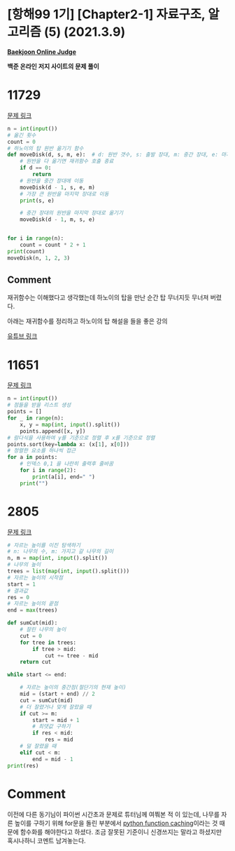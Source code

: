 # [항해99 1기] [Chapter2-1] 자료구조, 알고리즘 (5) (2021.3.9)

**[Baekjoon Online Judge](https://www.acmicpc.net/)**

**백준 온라인 저지 사이트의 문제 풀이**



# 11729

[문제 링크](https://www.acmicpc.net/problem/11729)

```python
n = int(input())
# 옮긴 횟수
count = 0
# 하노이의 탑 원반 옮기기 함수
def moveDisk(d, s, m, e):  # d: 원반 갯수, s: 출발 장대, m: 중간 장대, e: 마지막 장대
    # 원반을 다 옮기면 재귀함수 호출 종료
    if d == 0:
        return
    # 원반을 중간 장대에 이동
    moveDisk(d - 1, s, e, m)
    # 가장 큰 원반을 마지막 장대로 이동
    print(s, e)

    # 중간 장대의 원반을 마지막 장대로 옮기기
    moveDisk(d - 1, m, s, e)


for i in range(n):
    count = count * 2 + 1
print(count)
moveDisk(n, 1, 2, 3)
```



## Comment

재귀함수는 이해했다고 생각했는데 하노이의 탑을 만난 순간 탑 무너지듯 무너져 버렸다.

아래는 재귀함수를 정리하고 하노이의 탑 해설을 들을 좋은 강의

[유튜브 링크](https://www.youtube.com/watch?v=aPYE0anPZqI)



# 11651

[문제 링크](https://www.acmicpc.net/problem/11651)

```python
n = int(input())
# 점들을 받을 리스트 생성
points = []
for _ in range(n):
    x, y = map(int, input().split())
    points.append([x, y])
# 람다식을 사용하여 y를 기준으로 정렬 후 x를 기준으로 정렬
points.sort(key=lambda x: (x[1], x[0]))
# 정렬한 요소를 하나씩 접근
for a in points:
    # 인덱스 0,1 을 나란히 출력후 줄바꿈
    for i in range(2):
        print(a[i], end=" ")
    print("")
```



# 2805

[문제 링크](https://www.acmicpc.net/problem/2805)

```python
# 자르는 높이를 이진 탐색하기
# n: 나무의 수, m: 가지고 갈 나무의 길이
n, m = map(int, input().split())
# 나무의 높이
trees = list(map(int, input().split()))
# 자르는 높이의 시작점
start = 1
# 결과값
res = 0
# 자르는 높이의 끝점
end = max(trees)

def sumCut(mid):
    # 잘린 나무의 높이
    cut = 0
    for tree in trees:
        if tree > mid:
            cut += tree - mid
    return cut

while start <= end:

    # 자르는 높이의 중간점(절단기의 현재 높이)
    mid = (start + end) // 2
    cut = sumCut(mid)
    # 더 잘렸거나 맞게 잘랐을 때
    if cut >= m:
        start = mid + 1
        # 최댓값 구하기
        if res < mid:
            res = mid
    # 덜 잘렸을 때
    elif cut < m:
        end = mid - 1
print(res)
```



# Comment

이전에 다른 동기님이 파이썬 시간초과 문제로 튜터님께 여쭤본 적 이 있는데, 나무를 자른 높이를 구하기 위해 for문을 돌린 부분에서 [python function caching](https://book.pythontips.com/en/latest/function_caching.html)이라는 것 때문에 함수화를 해야한다고 하셨다. 조금 잘못된 기준이니 신경쓰지는 말라고 하셨지만 혹시나하니 코멘트 남겨놓는다.

